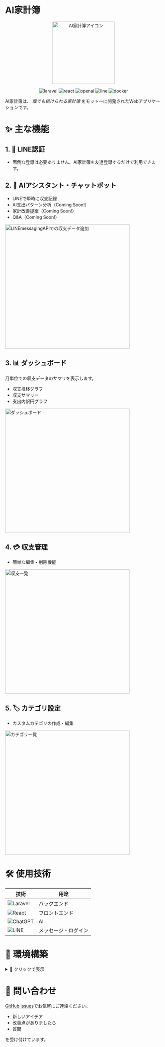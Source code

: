 # AI家計簿

<p align="center">
  <img src="./laravel/public/images/icon/app_icon.png" alt="AI家計簿アイコン" width="200" height="200">
</p>

<p align="center">
  <img src="https://img.shields.io/badge/Laravel-FF2D20?style=for-the-badge&logo=laravel&logoColor=white" alt="laravel">
  <img src="https://img.shields.io/badge/React-20232A?style=for-the-badge&logo=react&logoColor=61DAFB" alt="react">
  <img src="https://img.shields.io/badge/ChatGPT-74aa9c?style=for-the-badge&logo=openai&logoColor=white" alt="openai">
  <img src="https://img.shields.io/badge/Line-00C300?style=for-the-badge&logo=line&logoColor=white" alt="line">
  <img src="https://img.shields.io/badge/docker-1D63DE?style=for-the-badge&logo=docker&logoColor=white" alt="docker">
</p>

AI家計簿は、 _誰でも続けられる家計簿_ をモットーに開発されたWebアプリケーションです。

# ✨ 主な機能

## 1. 👤 LINE認証

- 面倒な登録は必要ありません、AI家計簿を友達登録するだけで利用できます。

## 2. 🤖 AIアシスタント・チャットボット

- LINEで瞬時に収支記録
- AI支出パターン分析（Coming Soon!）
- 家計改善提案（Coming Soon!）
- Q&A（Coming Soon!）

<img src="./note/img/LINEmessagingAPIでの収支データ追加.png" alt="LINEmessagingAPIでの収支データ追加" width="400">

## 3. 📊 ダッシュボード

月単位での収支データのサマリを表示します。

- 収支推移グラフ
- 収支サマリー
- 支出内訳円グラフ

<img src="./note/img/ダッシュボード.png" alt="ダッシュボード" width="400">

## 4. 💳 収支管理

- 簡単な編集・削除機能

<img src="./note/img/収支一覧.png" alt="収支一覧" width="400">


## 5. 🏷️ カテゴリ設定

- カスタムカテゴリの作成・編集

<img src="./note/img/カテゴリ一覧.png" alt="カテゴリ一覧" width="400">


# 🛠️ 使用技術

| 技術                                                                                                     | 用途                 |
| -------------------------------------------------------------------------------------------------------- | -------------------- |
| ![Laravel](https://img.shields.io/badge/Laravel-FF2D20?style=for-the-badge&logo=laravel&logoColor=white) | バックエンド         |
| ![React](https://img.shields.io/badge/React-20232A?style=for-the-badge&logo=react&logoColor=61DAFB)      | フロントエンド       |
| ![ChatGPT](https://img.shields.io/badge/ChatGPT-74aa9c?style=for-the-badge&logo=openai&logoColor=white)  | AI                   |
| ![LINE](https://img.shields.io/badge/Line-00C300?style=for-the-badge&logo=line&logoColor=white)          | メッセージ・ログイン |

# 🚀 環境構築

<details>
<summary>📘 クリックで表示</summary>

1. **クローン**:

   ```bash
   git clone https://github.com/SHNakajima/account-book.git
   ```

2. **セットアップ**:

   ```bash
   composer install
   npm install
   cp ./env/.phpenv.example ./env/.phpenv
   php artisan key:generate
   php artisan migrate
   ```

3. **起動**:
   ```bash
   npm run dev
   php artisan serve
   ```

</details>

# 🤝 問い合わせ

[GitHub issues](https://github.com/SHNakajima/account-book/issues)でお気軽にご連絡ください。

- 新しいアイデア
- 改善点がありましたら
- 質問

を受け付けています。
